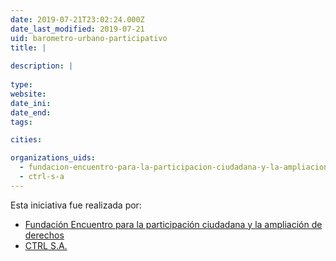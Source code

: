 ```yaml
---
date: 2019-07-21T23:02:24.000Z
date_last_modified: 2019-07-21
uid: barometro-urbano-participativo
title: |
  
description: |
  
type: 
website: 
date_ini: 
date_end: 
tags:

cities: 

organizations_uids:
  - fundacion-encuentro-para-la-participacion-ciudadana-y-la-ampliacion-de-derechos
  - ctrl-s-a
---
```


Esta iniciativa fue realizada por:

- [Fundación Encuentro para la participación ciudadana y la ampliación de derechos](/organizaciones/fundacion-encuentro-para-la-participacion-ciudadana-y-la-ampliacion-de-derechos)
- [CTRL S.A.](/organizaciones/ctrl-s-a)
